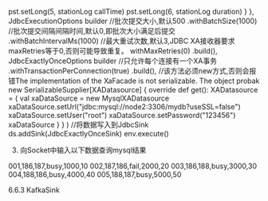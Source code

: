 pst.setLong(5, stationLog callTime)
pst.setLong(6, stationLog duration)
}
},
JdbcExecutionOptions builder
//批次提交大小,默认500
.withBatchSize(1000)
//批次提交间隔间隔时间,默认0,即批次大小满足后提交
.withBatchIntervalMs(1000)
//最大重试次数,默认3,JDBC XA接收器要求maxRetries等于0,否则可能导致重复。
withMaxRetries(0)
.build(),
JdbcExactlyOnceOptions builder
//只允许每个连接有一个XA事务
.withTransactionPerConnection(true)
.build(),
//该方法必须new方式,否则会报错The implementation of the XaFacade is not serializable. The object probak
new SerializableSupplier[XADatasource] {
override def get(): XADatasource = {
val xaDataSource = new MysqlXADatasource
xaDataSource.setUrl("jdbc:mysql://node2:3306/mydb?useSSL=false")
xaDataSource.setUser("root")
xaDataSource.setPassword("123456")
xaDataSource
}
}
)
//将数据写入到JdbcSink
ds.addSink(JdbcExactlyOnceSink)
env.execute()

3) 向Socket中输入以下数据查询mysql结果

001,186,187,busy,1000,10
002,187,186,fail,2000,20
003,186,188,busy,3000,30
004,188,186,busy,4000,40
005,188,187,busy,5000,50

6.6.3 KafkaSink